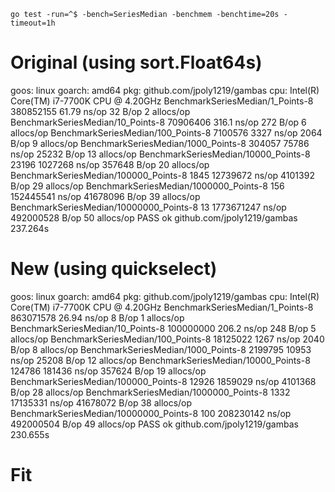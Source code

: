 `go test -run=^$ -bench=SeriesMedian -benchmem -benchtime=20s -timeout=1h`

# Original (using sort.Float64s)
goos: linux
goarch: amd64
pkg: github.com/jpoly1219/gambas
cpu: Intel(R) Core(TM) i7-7700K CPU @ 4.20GHz
BenchmarkSeriesMedian/1_Points-8                380852155               61.79 ns/op           32 B/op          2 allocs/op
BenchmarkSeriesMedian/10_Points-8               70906406               316.1 ns/op           272 B/op          6 allocs/op
BenchmarkSeriesMedian/100_Points-8               7100576              3327 ns/op            2064 B/op          9 allocs/op
BenchmarkSeriesMedian/1000_Points-8               304057             75786 ns/op           25232 B/op         13 allocs/op
BenchmarkSeriesMedian/10000_Points-8               23196           1027268 ns/op          357648 B/op         20 allocs/op
BenchmarkSeriesMedian/100000_Points-8               1845          12739672 ns/op         4101392 B/op         29 allocs/op
BenchmarkSeriesMedian/1000000_Points-8               156         152445541 ns/op        41678096 B/op         39 allocs/op
BenchmarkSeriesMedian/10000000_Points-8               13        1773671247 ns/op        492000528 B/op        50 allocs/op
PASS
ok      github.com/jpoly1219/gambas     237.264s

# New (using quickselect)
goos: linux
goarch: amd64
pkg: github.com/jpoly1219/gambas
cpu: Intel(R) Core(TM) i7-7700K CPU @ 4.20GHz
BenchmarkSeriesMedian/1_Points-8                863071578               26.94 ns/op            8 B/op          1 allocs/op
BenchmarkSeriesMedian/10_Points-8               100000000              206.2 ns/op           248 B/op          5 allocs/op
BenchmarkSeriesMedian/100_Points-8              18125022              1267 ns/op            2040 B/op          8 allocs/op
BenchmarkSeriesMedian/1000_Points-8              2199795             10953 ns/op           25208 B/op         12 allocs/op
BenchmarkSeriesMedian/10000_Points-8              124786            181436 ns/op          357624 B/op         19 allocs/op
BenchmarkSeriesMedian/100000_Points-8              12926           1859029 ns/op         4101368 B/op         28 allocs/op
BenchmarkSeriesMedian/1000000_Points-8              1332          17135331 ns/op        41678072 B/op         38 allocs/op
BenchmarkSeriesMedian/10000000_Points-8              100         208230142 ns/op        492000504 B/op        49 allocs/op
PASS
ok      github.com/jpoly1219/gambas     230.655s

# Fit
